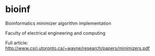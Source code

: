 # bioinf
Bioinformatics minimizer algorithm implementation

Faculty of electrical engineering and computing

Full article: http://www.csri.utoronto.ca/~wayne/research/papers/minimizers.pdf
